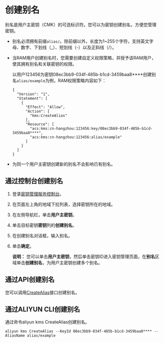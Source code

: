 # 创建别名

别名是用户主密钥（CMK）的可选标识符。您可以为密钥创建别名，方便您管理密钥。

-   别名必须拥有前缀`alias/`。除前缀以外，长度为1~255个字符，支持英文字母、数字、下划线（\_）、短划线（-）以及正斜线（/）。
-   当RAM用户创建别名时，您需要创建自定义权限策略，并授予该RAM用户，使其拥有别名和关联密钥的权限。

    以用户123456为密钥08ec3bb9-034f-485b-b1cd-3459baa8\*\*\*\*创建别名`alias/example`为例，RAM权限策略内容如下：

    ```
    {
      "Version": "1",
      "Statement": [
        {
          "Effect": "Allow",
          "Action": [
            "kms:CreateAlias"
          ],
          "Resource": [
            "acs:kms:cn-hangzhou:123456:key/08ec3bb9-034f-485b-b1cd-3459baa8****",
            "acs:kms:cn-hangzhou:123456:alias/example"
          ]
        }
      ]
    }
    ```

-   为同一个用户主密钥创建新的别名不会影响已有别名。

## 通过控制台创建别名

1.  登录[密钥管理服务控制台](https://kms.console.aliyun.com)。

2.  在页面左上角的地域下拉列表，选择密钥所在的地域。

3.  在左侧导航栏，单击**用户主密钥**。

4.  单击目标密钥**密钥**列的**创建别名**。

5.  在创建别名对话框，输入别名。

6.  单击**确定**。

    **说明：** 您可以单击**用户主密钥**，然后单击密钥ID进入密钥管理页面，在**别名**区域单击**创建别名**，为用户主密钥创建多个别名。


## 通过API创建别名

您可以调用[CreateAlias](/intl.zh-CN/API参考/密钥/CreateAlias.md)接口创建别名。

## 通过ALIYUN CLI创建别名

通过命令aliyun kms CreateAlias创建别名。

```
aliyun kms CreateAlias --KeyId 08ec3bb9-034f-485b-b1cd-3459baa8**** --AliasName alias/example
```

